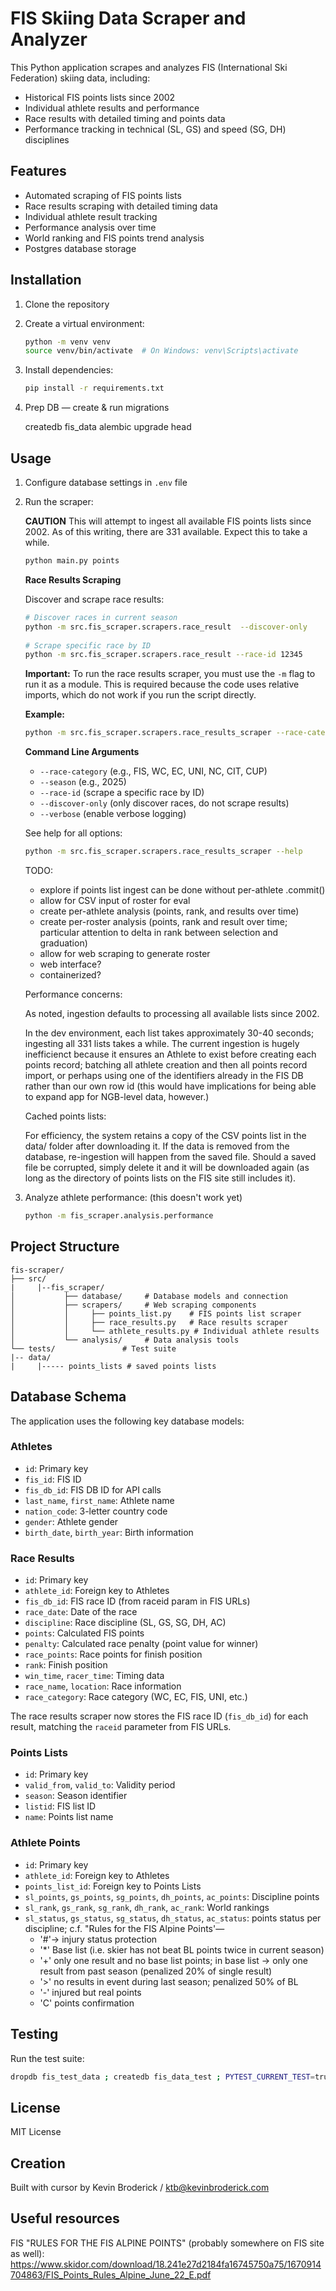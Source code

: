 # FIS Skiing Data Scraper and Analyzer

This Python application scrapes and analyzes FIS (International Ski Federation) skiing data, including:
- Historical FIS points lists since 2002
- Individual athlete results and performance
- Race results with detailed timing and points data
- Performance tracking in technical (SL, GS) and speed (SG, DH) disciplines

## Features

- Automated scraping of FIS points lists
- Race results scraping with detailed timing data
- Individual athlete result tracking
- Performance analysis over time
- World ranking and FIS points trend analysis
- Postgres database storage

## Installation

1. Clone the repository
2. Create a virtual environment:
   ```bash
   python -m venv venv
   source venv/bin/activate  # On Windows: venv\Scripts\activate
   ```
3. Install dependencies:
   ```bash
   pip install -r requirements.txt
   ```
4. Prep DB — create & run migrations

   createdb fis_data
   alembic upgrade head

## Usage

1. Configure database settings in `.env` file
2. Run the scraper:

   **CAUTION**
   This will attempt to ingest all available FIS points lists since 2002. As of this writing, there
   are 331 available. Expect this to take a while.
   ```bash
   python main.py points
   ```

   **Race Results Scraping**
   
   Discover and scrape race results:
   ```bash
   # Discover races in current season
   python -m src.fis_scraper.scrapers.race_result  --discover-only
      
   # Scrape specific race by ID
   python -m src.fis_scraper.scrapers.race_result --race-id 12345
   ```

   **Important:** To run the race results scraper, you must use the `-m` flag to run it as a module. This is required because the code uses relative imports, which do not work if you run the script directly.

   **Example:**
   ```sh
   python -m src.fis_scraper.scrapers.race_results_scraper --race-category FIS --season 2025 --discover-only
   ```

   **Command Line Arguments**
   - `--race-category`  (e.g., FIS, WC, EC, UNI, NC, CIT, CUP)
   - `--season`         (e.g., 2025)
   - `--race-id`        (scrape a specific race by ID)
   - `--discover-only`  (only discover races, do not scrape results)
   - `--verbose`        (enable verbose logging)

   See help for all options:
   ```sh
   python -m src.fis_scraper.scrapers.race_results_scraper --help
   ```

   TODO:
      - explore if points list ingest can be done without per-athlete .commit()
      - allow for CSV input of roster for eval
      - create per-athlete analysis (points, rank, and results over time)
      - create per-roster analysis (points, rank and result over time; particular   attention to delta in rank between selection and graduation)
      - allow for web scraping to generate roster
      - web interface?
      - containerized?

   Performance concerns:

      As noted, ingestion defaults to processing all available lists since 2002.
      
      In the dev environment, each list takes approximately 30-40 seconds; ingesting all 331 lists takes a while. The current ingestion is hugely inefficienct because it ensures an Athlete to exist before creating each points record; batching all athlete creation and then all points record import, or perhaps using one of the identifiers already in the FIS DB rather than our own row id (this would have implications for being able to expand app for NGB-level data, however.)

   Cached points lists:

      For efficiency, the system retains a copy of the CSV points list in the data/ folder after downloading it. If the data is removed from the database, re-ingestion will happen from the saved file. Should a saved file be corrupted, simply delete it and it will be downloaded again (as long as the directory of points lists on the FIS site still includes it).

3. Analyze athlete performance: (this doesn't work yet)
   ```bash
   python -m fis_scraper.analysis.performance
   ```

## Project Structure

```
fis-scraper/
├── src/
|     |--fis_scraper/
│           ├── database/     # Database models and connection
│           ├── scrapers/     # Web scraping components
│           │     ├── points_list.py    # FIS points list scraper
│           │     ├── race_results.py   # Race results scraper
│           │     └── athlete_results.py # Individual athlete results
│           └── analysis/     # Data analysis tools
└── tests/               # Test suite
|-- data/
|     |----- points_lists # saved points lists
```

## Database Schema

The application uses the following key database models:

### Athletes
- `id`: Primary key
- `fis_id`: FIS ID
- `fis_db_id`: FIS DB ID for API calls
- `last_name`, `first_name`: Athlete name
- `nation_code`: 3-letter country code
- `gender`: Athlete gender
- `birth_date`, `birth_year`: Birth information

### Race Results
- `id`: Primary key
- `athlete_id`: Foreign key to Athletes
- `fis_db_id`: FIS race ID (from raceid param in FIS URLs)
- `race_date`: Date of the race
- `discipline`: Race discipline (SL, GS, SG, DH, AC)
- `points`: Calculated FIS points
- `penalty`: Calculated race penalty (point value for winner)
- `race_points`: Race points for finish position
- `rank`: Finish position
- `win_time`, `racer_time`: Timing data
- `race_name`, `location`: Race information
- `race_category`: Race category (WC, EC, FIS, UNI, etc.)

The race results scraper now stores the FIS race ID (`fis_db_id`) for each result, matching the `raceid` parameter from FIS URLs.

### Points Lists
- `id`: Primary key
- `valid_from`, `valid_to`: Validity period
- `season`: Season identifier
- `listid`: FIS list ID
- `name`: Points list name

### Athlete Points
- `id`: Primary key
- `athlete_id`: Foreign key to Athletes
- `points_list_id`: Foreign key to Points Lists
- `sl_points`, `gs_points`, `sg_points`, `dh_points`, `ac_points`: Discipline points
- `sl_rank`, `gs_rank`, `sg_rank`, `dh_rank`, `ac_rank`: World rankings
- `sl_status`, `gs_status`, `sg_status`, `dh_status`, `ac_status`: points status per discipline; c.f. "Rules for the FIS Alpine Points'—
   - '#'-> injury status protection
   - '*' Base list (i.e. skier has not beat BL points twice in current season)
   - '+' only one result and no base list points; in base list -> only one
      result from past season (penalized 20% of single result)
   - '>' no results in event during last season; penalized 50% of BL
   - '-' injured but real points
   - 'C' points confirmation


## Testing

Run the test suite:
```bash
dropdb fis_test_data ; createdb fis_data_test ; PYTEST_CURRENT_TEST=true alembic upgrade head && pytest -v tests/
```

## License

MIT License 

## Creation

Built with cursor by Kevin Broderick / ktb@kevinbroderick.com

## Useful resources

FIS "RULES FOR THE FIS ALPINE POINTS" (probably somewhere on FIS site as well): https://www.skidor.com/download/18.241e27d2184fa16745750a75/1670914704863/FIS_Points_Rules_Alpine_June_22_E.pdf
